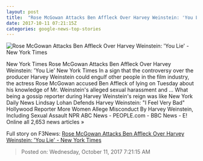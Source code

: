 ```yaml
---
layout: post
title:  "Rose McGowan Attacks Ben Affleck Over Harvey Weinstein: 'You Lie' - New York Times"
date: 2017-10-11 07:21:15Z
categories: google-news-top-stories
---
```


![Rose McGowan Attacks Ben Affleck Over Harvey Weinstein: 'You Lie' - New York Times](https://static01.nyt.com/images/2017/10/11/arts/11WEINSTEIN-MEN1/11WEINSTEIN-MEN1-facebookJumbo.jpg)

New York Times Rose McGowan Attacks Ben Affleck Over Harvey Weinstein: 'You Lie' New York Times In a sign that the controversy over the producer Harvey Weinstein could engulf other people in the film industry, the actress Rose McGowan accused Ben Affleck of lying on Tuesday about his knowledge of Mr. Weinstein's alleged sexual harassment and ... What being a gossip reporter during Harvey Weinstein's reign was like New York Daily News Lindsay Lohan Defends Harvey Weinstein: "I Feel Very Bad" Hollywood Reporter More Women Allege Misconduct By Harvey Weinstein, Including Sexual Assault NPR ABC News - PEOPLE.com - BBC News - E! Online all 2,653 news articles »


Full story on F3News: [Rose McGowan Attacks Ben Affleck Over Harvey Weinstein: 'You Lie' - New York Times](http://www.f3nws.com/n/tbZhsF)

> Posted on: Wednesday, October 11, 2017 7:21:15 AM
